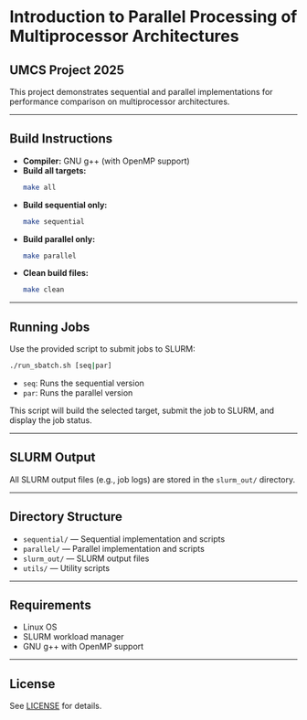 # Introduction to Parallel Processing of Multiprocessor Architectures

## UMCS Project 2025

This project demonstrates sequential and parallel implementations for performance comparison on multiprocessor architectures.

---

## Build Instructions

- **Compiler:** GNU g++ (with OpenMP support)
- **Build all targets:**
  ```bash
  make all
  ```
- **Build sequential only:**
  ```bash
  make sequential
  ```
- **Build parallel only:**
  ```bash
  make parallel
  ```
- **Clean build files:**
  ```bash
  make clean
  ```

---

## Running Jobs

Use the provided script to submit jobs to SLURM:

```bash
./run_sbatch.sh [seq|par]
```
- `seq`: Runs the sequential version
- `par`: Runs the parallel version

This script will build the selected target, submit the job to SLURM, and display the job status.

---

## SLURM Output

All SLURM output files (e.g., job logs) are stored in the `slurm_out/` directory.

---

## Directory Structure

- `sequential/` — Sequential implementation and scripts
- `parallel/` — Parallel implementation and scripts
- `slurm_out/` — SLURM output files
- `utils/` — Utility scripts

---

## Requirements
- Linux OS
- SLURM workload manager
- GNU g++ with OpenMP support

---

## License
See [LICENSE](LICENSE) for details.
